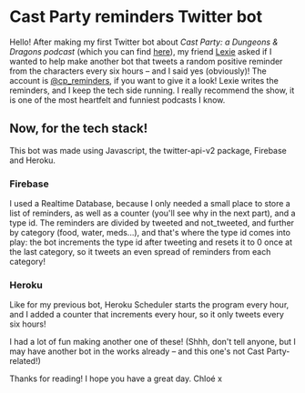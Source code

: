 # Cast Party reminders Twitter bot

Hello! After making my first Twitter bot about *Cast Party: a Dungeons & Dragons podcast* (which you can find [here](https://github.com/chloeadriancreates/cast-party-quotes-twitter-bot)), my friend [Lexie](https://twitter.com/smileyavocado1) asked if I wanted to help make another bot that tweets a random positive reminder from the characters every six hours – and I said yes (obviously)! The account is [@cp_reminders](https://twitter.com/cp_reminders), if you want to give it a look! Lexie writes the reminders, and I keep the tech side running. I really recommend the show, it is one of the most heartfelt and funniest podcasts I know. 

## Now, for the tech stack! 
This bot was made using Javascript, the twitter-api-v2 package, Firebase and Heroku. 

### Firebase
I used a Realtime Database, because I only needed a small place to store a list of reminders, as well as a counter (you'll see why in the next part), and a type id. The reminders are divided by tweeted and not_tweeted, and further by category (food, water, meds...), and that's where the type id comes into play: the bot increments the type id after tweeting and resets it to 0 once at the last category, so it tweets an even spread of reminders from each category!

### Heroku
Like for my previous bot, Heroku Scheduler starts the program every hour, and I added a counter that increments every hour, so it only tweets every six hours!

I had a lot of fun making another one of these! (Shhh, don't tell anyone, but I may have another bot in the works already – and this one's not Cast Party-related!)

Thanks for reading! I hope you have a great day.
Chloé x